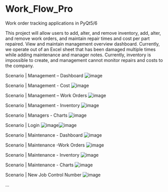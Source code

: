 # Work_Flow_Pro
Work order tracking applications in PyQt5/6

This project will allow users to add, alter, and remove inventory, add, alter, and remove work orders, and maintain repair times and cost per part repaired.  View and maintain management overview dashboard.
Currently, we operate out of an Excel sheet that has been damaged multiple times while adding maintenance and manager notes.  Currently, inventory is impossible to create, and management cannot monitor repairs and costs to the company.

Scenario | Management – Dashboard
![image](https://github.com/user-attachments/assets/aba24d06-fc50-4494-9b72-e0e5f82e51a1)

Scenario | Management - Cost
![image](https://github.com/user-attachments/assets/fa4287e8-8a3e-41d6-bf48-1323510d3cc4)

Scenario | Management – Work Orders
![image](https://github.com/user-attachments/assets/adb1f36c-8958-4d76-83f3-b2b6273725fa)

Scenario | Management - Inventory
![image](https://github.com/user-attachments/assets/e959ebe0-adc9-457a-a675-f126d3b34d84)

Scenario | Managers - Charts
![image](https://github.com/user-attachments/assets/844e16b1-1806-4a67-bf64-06db6a3e6ef8)

Scenario | Login
![image](https://github.com/user-attachments/assets/a7c07bbc-c259-4d02-a71f-ea23258731b9)![image](https://github.com/user-attachments/assets/df05b756-df7b-43cf-a422-f46554a883e0)

Scenario | Maintenance - Dashboard
![image](https://github.com/user-attachments/assets/eafa5f6f-cb1c-4e38-b07d-007b44bba729)

Scenario | Maintenance -Work Orders
![image](https://github.com/user-attachments/assets/4ac03630-1935-4bbd-8526-39524f114b76)

Scenario | Maintenance - Inventory
![image](https://github.com/user-attachments/assets/02ca3832-6325-4082-8eee-b43a22958715)

Scenario | Maintenance - Charts
![image](https://github.com/user-attachments/assets/e11dfaf9-a0e0-4b87-82ea-ee3375a97f19)

Scenario | New Job Control Number
![image](https://github.com/user-attachments/assets/daf7cc8a-b7b9-403e-9696-a67838babe51)

...
